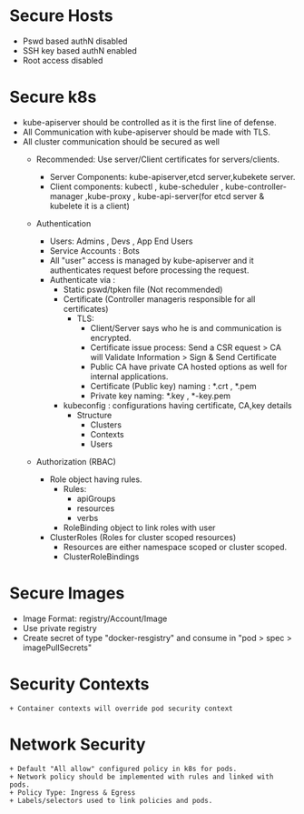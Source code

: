 # Secure Hosts
+ Pswd based authN disabled
+ SSH key based authN enabled
+ Root access disabled

# Secure k8s
+ kube-apiserver should be controlled as it is the first line of defense.
+ All Communication with kube-apiserver should be made with TLS.
+ All cluster communication should be secured as well
    + Recommended: Use server/Client certificates for servers/clients.
        + Server Components: kube-apiserver,etcd server,kubekete server.
        + Client components: kubectl , kube-scheduler , kube-controller-manager ,kube-proxy , kube-api-server(for etcd server & kubelete it is a client)

   + Authentication
      + Users: Admins , Devs , App End Users
      + Service Accounts : Bots
      + All "user" access is managed by kube-apiserver and it authenticates request before processing the request.
      + Authenticate via :
        + Static pswd/tpken file (Not recommended)
        + Certificate (Controller manageris responsible for all certificates)
            + TLS: 
                + Client/Server says who he is and communication is encrypted.
                + Certificate issue process: Send a CSR equest > CA will Validate Information > Sign & Send Certificate
                + Public CA have private CA hosted options as well for internal applications.
                + Certificate (Public key) naming : *.crt , *.pem
                + Private key naming: *.key , *-key.pem
        + kubeconfig : configurations having certificate, CA,key details
          + Structure
              + Clusters
              + Contexts
              + Users

   + Authorization (RBAC)
      + Role object having rules.
        + Rules:
            + apiGroups
            + resources
            + verbs
        + RoleBinding object to link roles with user
      + ClusterRoles (Roles for cluster scoped resources)
        + Resources are either namespace scoped or cluster scoped.
        + ClusterRoleBindings
        
# Secure Images
+ Image Format: registry/Account/Image
+ Use private registry
+ Create secret of type "docker-resgistry" and consume in "pod > spec > imagePullSecrets"

# Security Contexts
    + Container contexts will override pod security context
# Network Security
    + Default "All allow" configured policy in k8s for pods.
    + Network policy should be implemented with rules and linked with pods. 
    + Policy Type: Ingress & Egress
    + Labels/selectors used to link policies and pods.
